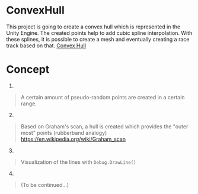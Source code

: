 # ConvexHull
This project is going to create a convex hull which is represented in the Unity Engine.
The created points help to add cubic spline interpolation. With these splines, it is possible to create a mesh and eventually
creating a race track based on that.
[Convex Hull](https://en.wikipedia.org/wiki/Convex_hull)

# Concept

1. 
  >A certain amount of pseudo-random points are created in a certain range.
2.
>Based on Graham's scan, a hull is created which provides the "outer most" points (rubberband analogy)
>https://en.wikipedia.org/wiki/Graham_scan
3.
>Visualization of the lines with ```Debug.DrawLine()```
4. 
>(To be continued...)



